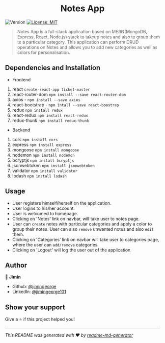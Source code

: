 <h1 align="center">Notes App </h1>
<p>
  <img alt="Version" src="https://img.shields.io/badge/version-1.0.0-blue.svg?cacheSeconds=2592000" />
  <a href="#" target="_blank">
    <img alt="License: MIT" src="https://img.shields.io/badge/License-MIT-yellow.svg" />
  </a>
</p>

> Notes App is a full-stack application based on MERN(MongoDB, Express, React, Node.js) stack to takeup notes and also to group them to a particular category. This application can perform CRUD operations on Notes and allows you to add new categories as well as colors for personalisation.  


## Dependencies and Installation

* Frontend

1. react `create-react-app ticket-master`
2. react-router-dom `npm install --save react-router-dom`
3. axios - `npm install --save axios`
4. react-bootstrap - `npm intall --save react-boostrap`
5. redux `npm install redux`
6. react-redux `npm install react-redux`
7. redux-thunk `npm install redux-thunk`

* Backend

1. cors `npm install cors`
2. express `npm install express`
3. mongoose `npm install mongoose`
4. nodemon `npm install nodemon`
5. bcryptjs `npm install bcryptjs`
6. jsonwebtoken `npm install jsonwebtoken`
7. validator `npm install validator`
8. lodash `npm install lodash`

## Usage

* User registers himself/herself on the application.
* User logins to his/her account.
* User is welcomed to homepage. 
* Clicking on 'Notes' link on navbar, will take user to notes page.
* User can `create` notes with particular categories and apply a color to group their notes. User can also `remove` unwanted notes and also `edit` them. 
* Clicking on 'Categories' link on navbar will take user to categories page, where the user can `add/remove` categories.
* Clicking on 'Logout' will log the user out of the application.  

## Author

👤 **Jimin**

* Github: [@jimingeorge](https://github.com/jimingeorge)
* LinkedIn: [@jimingeorge101](https://linkedin.com/in/jimingeorge101)

## Show your support

Give a ⭐️ if this project helped you!

***
_This README was generated with ❤️ by [readme-md-generator](https://github.com/kefranabg/readme-md-generator)_